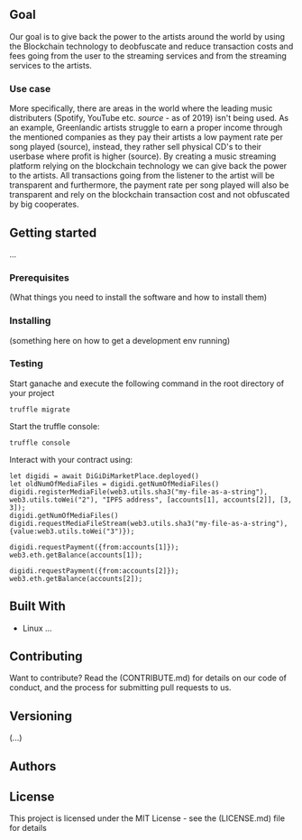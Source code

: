 ## Goal

Our goal is to give back the power to the artists around the world by using the Blockchain technology to deobfuscate and reduce transaction costs and fees going from the user to the streaming services and from the streaming services to the artists.


### Use case

More specifically, there are areas in the world where the leading music distributers (Spotify, YouTube etc. _source_ - as of 2019) isn't being used. As an example, Greenlandic artists struggle to earn a proper income through the mentioned companies  as they pay their artists a low payment rate per song played (source), instead, they rather sell physical CD's to their userbase where profit is higher (source).
By creating a music streaming platform relying on the blockchain technology we can give back the power to the artists. All transactions going from the listener to the artist will be transparent and furthermore, the payment rate per song played will also be transparent and rely on the blockchain transaction cost and not obfuscated by big cooperates.  

## Getting started
...

### Prerequisites

(What things you need to install the software and how to install them)

### Installing

(something here on how to get a development env running)

### Testing
Start ganache and execute the following command in the root directory of your project

    truffle migrate
    
Start the truffle console:

    truffle console
    
Interact with your contract using:

    let digidi = await DiGiDiMarketPlace.deployed()
    let oldNumOfMediaFiles = digidi.getNumOfMediaFiles()
    digidi.registerMediaFile(web3.utils.sha3("my-file-as-a-string"), web3.utils.toWei("2"), "IPFS address", [accounts[1], accounts[2]], [3, 3]);
    digidi.getNumOfMediaFiles()
    digidi.requestMediaFileStream(web3.utils.sha3("my-file-as-a-string"), {value:web3.utils.toWei("3")});
    
    digidi.requestPayment({from:accounts[1]});
    web3.eth.getBalance(accounts[1]);
        
    digidi.requestPayment({from:accounts[2]});
    web3.eth.getBalance(accounts[2]);
    
    
## Built With

- Linux ...

## Contributing

Want to contribute? Read the (CONTRIBUTE.md) for details on our code of conduct, and the process for submitting pull requests to us.

## Versioning

(...)

## Authors


## License

This project is licensed under the MIT License - see the (LICENSE.md) file for details

